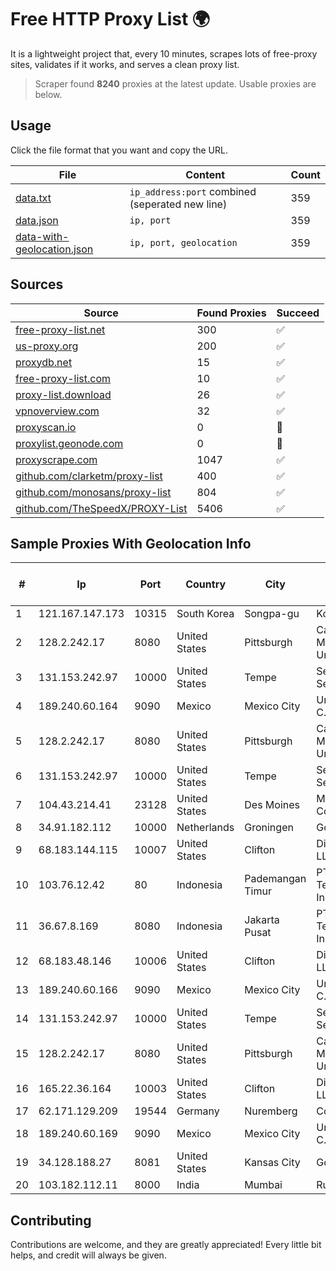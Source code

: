 
# Free HTTP Proxy List 🌍

It is a lightweight project that, every 10 minutes, scrapes lots of free-proxy sites, validates if it works, and serves a clean proxy list.


> Scraper found **8240** proxies at the latest update. Usable proxies are below.

## Usage

Click the file format that you want and copy the URL.


|File|Content|Count|
|----|-------|-----|
|[data.txt](https://raw.githubusercontent.com/themiralay/Proxy-List-World/master/data.txt)|`ip_address:port` combined (seperated new line)|359|
|[data.json](https://raw.githubusercontent.com/themiralay/Proxy-List-World/master/data.json)|`ip, port`|359|
|[data-with-geolocation.json](https://raw.githubusercontent.com/themiralay/Proxy-List-World/master/data-with-geolocation.json)|`ip, port, geolocation`|359|

## Sources

|Source|Found Proxies|Succeed|
|------|-------------|-------|
|[free-proxy-list.net](https://free-proxy-list.net)|300|✅|
|[us-proxy.org](https://www.us-proxy.org)|200|✅|
|[proxydb.net](http://proxydb.net)|15|✅|
|[free-proxy-list.com](https://free-proxy-list.com/?page=&port=&type%5B%5D=http&type%5B%5D=https&up_time=0&search=Search)|10|✅|
|[proxy-list.download](https://www.proxy-list.download/HTTP)|26|✅|
|[vpnoverview.com](https://vpnoverview.com/privacy/anonymous-browsing/free-proxy-servers)|32|✅|
|[proxyscan.io](https://www.proxyscan.io)|0|🚫|
|[proxylist.geonode.com](https://proxylist.geonode.com/api/proxy-list?limit=300&page=1&sort_by=lastChecked&sort_type=desc&protocols=http,https)|0|🚫|
|[proxyscrape.com](https://api.proxyscrape.com/v2/?request=displayproxies&protocol=http&timeout=10000&country=all&ssl=all&anonymity=all)|1047|✅|
|[github.com/clarketm/proxy-list](https://raw.githubusercontent.com/clarketm/proxy-list/master/proxy-list-raw.txt)|400|✅|
|[github.com/monosans/proxy-list](https://raw.githubusercontent.com/monosans/proxy-list/main/proxies/http.txt)|804|✅|
|[github.com/TheSpeedX/PROXY-List](https://raw.githubusercontent.com/TheSpeedX/PROXY-List/master/http.txt)|5406|✅|


## Sample Proxies With Geolocation Info

|#|Ip|Port|Country|City|Internet Service Provider|
|-|--|----|-------|----|-------------------------|
|1|121.167.147.173|10315|South Korea|Songpa-gu|Korea Telecom|
|2|128.2.242.17|8080|United States|Pittsburgh|Carnegie Mellon University|
|3|131.153.242.97|10000|United States|Tempe|Secured Servers LLC|
|4|189.240.60.164|9090|Mexico|Mexico City|Uninet S.A. de C.V.|
|5|128.2.242.17|8080|United States|Pittsburgh|Carnegie Mellon University|
|6|131.153.242.97|10000|United States|Tempe|Secured Servers LLC|
|7|104.43.214.41|23128|United States|Des Moines|Microsoft Corporation|
|8|34.91.182.112|10000|Netherlands|Groningen|Google LLC|
|9|68.183.144.115|10007|United States|Clifton|DigitalOcean, LLC|
|10|103.76.12.42|80|Indonesia|Pademangan Timur|PT Mora Telematika Indonesia|
|11|36.67.8.169|8080|Indonesia|Jakarta Pusat|PT. Telekomunikasi Indonesia|
|12|68.183.48.146|10006|United States|Clifton|DigitalOcean, LLC|
|13|189.240.60.166|9090|Mexico|Mexico City|Uninet S.A. de C.V.|
|14|131.153.242.97|10000|United States|Tempe|Secured Servers LLC|
|15|128.2.242.17|8080|United States|Pittsburgh|Carnegie Mellon University|
|16|165.22.36.164|10003|United States|Clifton|DigitalOcean, LLC|
|17|62.171.129.209|19544|Germany|Nuremberg|Contabo GmbH|
|18|189.240.60.169|9090|Mexico|Mexico City|Uninet S.A. de C.V.|
|19|34.128.188.27|8081|United States|Kansas City|Google LLC|
|20|103.182.112.11|8000|India|Mumbai|Ruhi Infotech|



## Contributing

Contributions are welcome, and they are greatly appreciated! Every
little bit helps, and credit will always be given.

